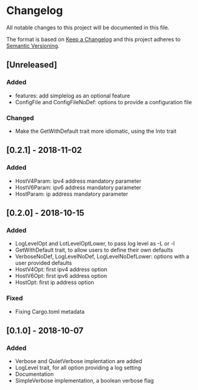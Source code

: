 # Changelog
All notable changes to this project will be documented in this file.

The format is based on [Keep a Changelog](http://keepachangelog.com/en/1.0.0/)
and this project adheres to [Semantic Versioning](http://semver.org/spec/v2.0.0.html).

## [Unreleased]
### Added
- features: add simplelog as an optional feature
- ConfigFile and ConfigFileNoDef: options to provide a configuration file

### Changed
- Make the GetWithDefault trait more idiomatic, using the Into trait

## [0.2.1] - 2018-11-02
### Added
- HostV4Param: ipv4 address mandatory parameter
- HostV6Param: ipv6 address mandatory parameter
- HostParam: ip address mandatory parameter

## [0.2.0] - 2018-10-15
### Added
- LogLevelOpt and LotLevelOptLower, to pass log level as -L or -l
- GetWithDefault trait, to allow users to define their own defaults
- VerboseNoDef, LogLevelNoDef, LogLevelNoDefLower: options with a user provided defaults
- HostV4Opt: first ipv4 address option
- HostV6Opt: first ipv6 address option
- HostOpt: first ip address option

### Fixed
- Fixing Cargo.toml metadata

## [0.1.0] - 2018-10-07
### Added
- Verbose and QuietVerbose implentation are added
- LogLevel trait, for all option providing a log setting
- Documentation
- SimpleVerbose implementation, a boolean verbose flag
